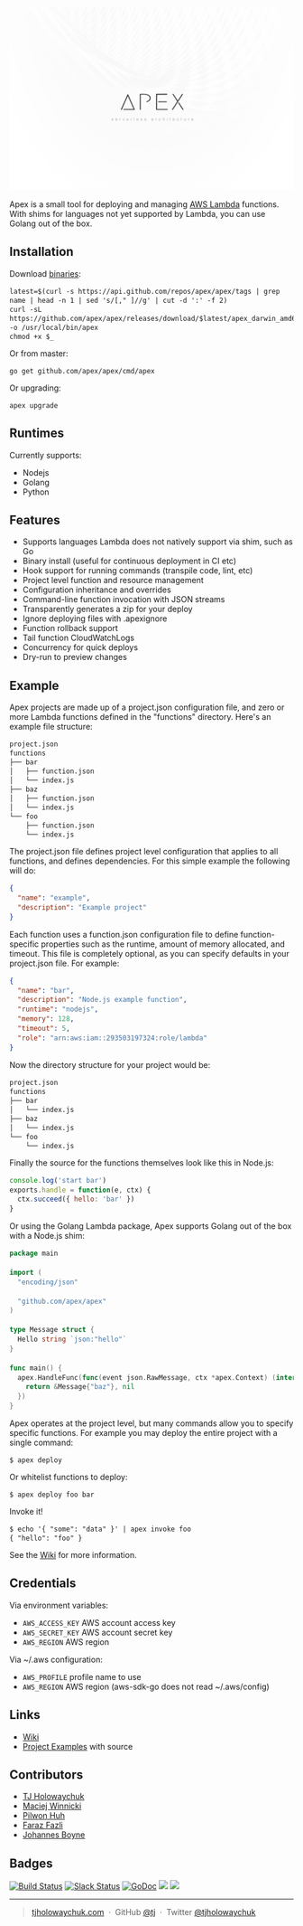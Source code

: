 
![Apex Serverless Architecture](assets/logo.png)

Apex is a small tool for deploying and managing [AWS Lambda](https://aws.amazon.com/lambda/) functions. With shims for languages not yet supported by Lambda, you can use Golang out of the box.

## Installation

Download [binaries](https://github.com/apex/apex/releases):

```
latest=$(curl -s https://api.github.com/repos/apex/apex/tags | grep name | head -n 1 | sed 's/[," ]//g' | cut -d ':' -f 2)
curl -sL https://github.com/apex/apex/releases/download/$latest/apex_darwin_amd64 -o /usr/local/bin/apex
chmod +x $_
```

Or from master:

```
go get github.com/apex/apex/cmd/apex
```

Or upgrading:

```
apex upgrade
```

## Runtimes

Currently supports:

- Nodejs
- Golang
- Python

## Features

- Supports languages Lambda does not natively support via shim, such as Go
- Binary install (useful for continuous deployment in CI etc)
- Hook support for running commands (transpile code, lint, etc)
- Project level function and resource management
- Configuration inheritance and overrides
- Command-line function invocation with JSON streams
- Transparently generates a zip for your deploy
- Ignore deploying files with .apexignore
- Function rollback support
- Tail function CloudWatchLogs
- Concurrency for quick deploys
- Dry-run to preview changes

## Example

Apex projects are made up of a project.json configuration file, and zero or more Lambda functions defined in the "functions" directory. Here's an example file structure:

```
project.json
functions
├── bar
│   ├── function.json
│   └── index.js
├── baz
│   ├── function.json
│   └── index.js
└── foo
    ├── function.json
    └── index.js
```

The project.json file defines project level configuration that applies to all functions, and defines dependencies. For this simple example the following will do:

```json
{
  "name": "example",
  "description": "Example project"
}
```

Each function uses a function.json configuration file to define function-specific properties such as the runtime, amount of memory allocated, and timeout. This file is completely optional, as you can specify defaults in your project.json file. For example:

```json
{
  "name": "bar",
  "description": "Node.js example function",
  "runtime": "nodejs",
  "memory": 128,
  "timeout": 5,
  "role": "arn:aws:iam::293503197324:role/lambda"
}
```

Now the directory structure for your project would be:

```
project.json
functions
├── bar
│   └── index.js
├── baz
│   └── index.js
└── foo
    └── index.js
```

Finally the source for the functions themselves look like this in Node.js:

```js
console.log('start bar')
exports.handle = function(e, ctx) {
  ctx.succeed({ hello: 'bar' })
}
```

Or using the Golang Lambda package, Apex supports Golang out of the box with a Node.js shim:

```go
package main

import (
  "encoding/json"

  "github.com/apex/apex"
)

type Message struct {
  Hello string `json:"hello"`
}

func main() {
  apex.HandleFunc(func(event json.RawMessage, ctx *apex.Context) (interface{}, error) {
    return &Message{"baz"}, nil
  })
}
```

Apex operates at the project level, but many commands allow you to specify specific functions. For example you may deploy the entire project with a single command:

```
$ apex deploy
```

Or whitelist functions to deploy:

```
$ apex deploy foo bar
```

Invoke it!

```
$ echo '{ "some": "data" }' | apex invoke foo
{ "hello": "foo" }
```

See the [Wiki](https://github.com/apex/apex/wiki) for more information.

## Credentials

Via environment variables:

- `AWS_ACCESS_KEY` AWS account access key
- `AWS_SECRET_KEY` AWS account secret key
- `AWS_REGION` AWS region

Via ~/.aws configuration:

- `AWS_PROFILE` profile name to use
- `AWS_REGION` AWS region (aws-sdk-go does not read ~/.aws/config)

## Links

- [Wiki](https://github.com/apex/apex/wiki)
- [Project Examples](_examples) with source

## Contributors

- [TJ Holowaychuk](https://github.com/tj)
- [Maciej Winnicki](https://github.com/mthenw)
- [Pilwon Huh](https://github.com/pilwon)
- [Faraz Fazli](https://github.com/farazfazli)
- [Johannes Boyne](https://github.com/johannesboyne)

## Badges

[![Build Status](https://semaphoreci.com/api/v1/projects/d27ff350-b9c5-4d99-96e5-64b1afb441c5/649392/badge.svg)](https://semaphoreci.com/tj/apex)
[![Slack Status](https://apex-dev.azurewebsites.net/badge.svg)](https://apex-dev.azurewebsites.net/)
[![GoDoc](https://godoc.org/github.com/apex/apex?status.svg)](https://godoc.org/github.com/apex/apex)
![](https://img.shields.io/badge/license-MIT-blue.svg)
![](https://img.shields.io/badge/status-experimental-orange.svg)

---

> [tjholowaychuk.com](http://tjholowaychuk.com) &nbsp;&middot;&nbsp;
> GitHub [@tj](https://github.com/tj) &nbsp;&middot;&nbsp;
> Twitter [@tjholowaychuk](https://twitter.com/tjholowaychuk)

